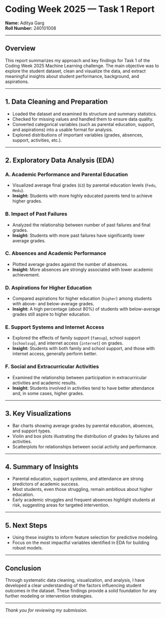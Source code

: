 # Coding Week 2025 — Task 1 Report

**Name:** Aditya Garg  
**Roll Number:** 240101008

---

## Overview

This report summarizes my approach and key findings for Task 1 of the Coding Week 2025 Machine Learning challenge. The main objective was to explore the student dataset, clean and visualize the data, and extract meaningful insights about student performance, background, and aspirations.

---

## 1. Data Cleaning and Preparation

- Loaded the dataset and examined its structure and summary statistics.
- Checked for missing values and handled them to ensure data quality.
- Converted categorical variables (such as parental education, support, and aspirations) into a usable format for analysis.
- Explored distributions of important variables (grades, absences, support, activities, etc.).

---

## 2. Exploratory Data Analysis (EDA)

### A. Academic Performance and Parental Education

- Visualized average final grades (`G3`) by parental education levels (`Fedu`, `Medu`).
- **Insight:** Students with more highly educated parents tend to achieve higher grades.

### B. Impact of Past Failures

- Analyzed the relationship between number of past failures and final grades.
- **Insight:** Students with more past failures have significantly lower average grades.

### C. Absences and Academic Performance

- Plotted average grades against the number of absences.
- **Insight:** More absences are strongly associated with lower academic achievement.

### D. Aspirations for Higher Education

- Compared aspirations for higher education (`higher`) among students with above- and below-average grades.
- **Insight:** A high percentage (about 80%) of students with below-average grades still aspire to higher education.

### E. Support Systems and Internet Access

- Explored the effects of family support (`famsup`), school support (`schoolsup`), and internet access (`internet`) on grades.
- **Insight:** Students with both family and school support, and those with internet access, generally perform better.

### F. Social and Extracurricular Activities

- Examined the relationship between participation in extracurricular activities and academic results.
- **Insight:** Students involved in activities tend to have better attendance and, in some cases, higher grades.

---

## 3. Key Visualizations

- Bar charts showing average grades by parental education, absences, and support types.
- Violin and box plots illustrating the distribution of grades by failures and activities.
- Scatterplots for relationships between social activity and performance.

---

## 4. Summary of Insights

- Parental education, support systems, and attendance are strong predictors of academic success.
- Most students, even those struggling, remain ambitious about higher education.
- Early academic struggles and frequent absences highlight students at risk, suggesting areas for targeted intervention.

---

## 5. Next Steps 

- Using these insights to inform feature selection for predictive modeling.
- Focus on the most impactful variables identified in EDA for building robust models.

---

## Conclusion

Through systematic data cleaning, visualization, and analysis, I have developed a clear understanding of the factors influencing student outcomes in the dataset. These findings provide a solid foundation for any further modeling or intervention strategies.

---

*Thank you for reviewing my submission.*
